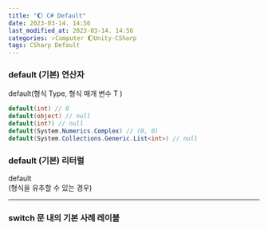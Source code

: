 ```yaml
---
title: "🌔 C# Default"
date: 2023-03-14. 14:56
last_modified_at: 2023-03-14. 14:56
categories: ⭐Computer 🌔Unity-CSharp
tags: CSharp Default
---
```


### default (기본) 연산자

default(형식 Type, 형식 매개 변수 T  )  

```cs
default(int) // 0
default(object) // null
default(int?) // null
default(System.Numerics.Complex) // (0, 0)
default(System.Collections.Generic.List<int>) // null
```

### default (기본) 리터럴

default  
(형식을 유추할 수 있는 경우)  

---

### switch 문 내의 기본 사례 레이블  
